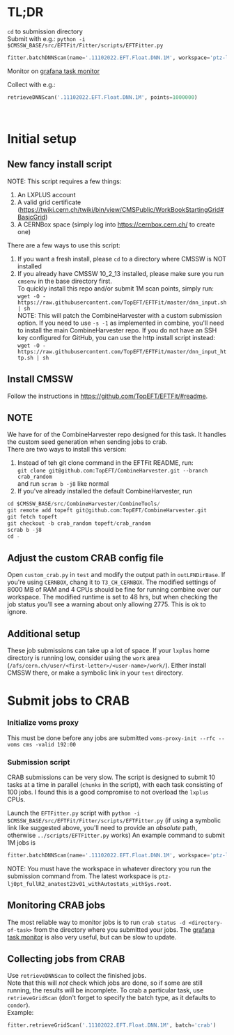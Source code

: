 # TL;DR
`cd` to submission directory<br>
Submit with e.g.:
`python -i $CMSSW_BASE/src/EFTFit/Fitter/scripts/EFTFitter.py`
```python
fitter.batchDNNScan(name='.11102022.EFT.Float.DNN.1M', workspace='ptz-lj0pt_fullR2_anatest23v01_withAutostats_withSys.root', points=100000)
```

Monitor on [grafana task monitor](https://monit-grafana.cern.ch/d/cmsTMGlobal/cms-tasks-monitoring-globalview?orgId=11)

Collect with e.g.:
```python
retrieveDNNScan('.11102022.EFT.Float.DNN.1M', points=1000000)
```
<br>

# Initial setup
## New fancy install script
NOTE: This script requires a few things:
1. An LXPLUS account
2. A valid grid certificate (https://twiki.cern.ch/twiki/bin/view/CMSPublic/WorkBookStartingGrid#BasicGrid)
3. A CERNBox space (simply log into https://cernbox.cern.ch/ to create one)

There are a few ways to use this script:
1. If you want a fresh install, please `cd` to a directory where CMSSW is NOT installed
2. If you already have CMSSW 10_2_13 installed, please make sure you run `cmsenv` in the base directory first.<br>
To quickly install this repo and/or submit 1M scan points, simply run:<br>
`wget -O - https://raw.githubusercontent.com/TopEFT/EFTFit/master/dnn_input.sh | sh`<br>
NOTE: This will patch the CombineHarvester with a custom submission option. If you need to use `-s -1` as implemented in combine, you'll need to install the main CombineHarvester repo.
If you do not have an SSH key configured for GitHub, you can use the http install script instead:<br>
`wget -O - https://raw.githubusercontent.com/TopEFT/EFTFit/master/dnn_input_http.sh | sh`<br>
## Install CMSSW
Follow the instructions in https://github.com/TopEFT/EFTFit/#readme.
## NOTE
We have for of the CombineHarvester repo designed for this task. It handles the custom seed generation when sending jobs to crab.<br>
There are two ways to install this version:
1. Instead of teh git clone command in the EFTFit README, run:<br>
`git clone git@github.com:TopEFT/CombineHarvester.git --branch crab_random`<br>
and run `scram b -j8` like normal
2. If you've already installed the default CombineHarvester, run
```python
cd $CMSSW_BASE/src/CombineHarvester/CombineTools/
git remote add topeft git@github.com:TopEFT/CombineHarvester.git
git fetch topeft
git checkout -b crab_random topeft/crab_random
scrab b -j8
cd -
```

## Adjust the custom CRAB config file
Open `custom_crab.py` in `test` and modify the output path in `outLFNDirBase`. If you're using `CERNBOX`, chang it to `T3_CH_CERNBOX`.
The modified settings of 8000 MB of RAM and 4 CPUs should be fine for running combine over our workspace.
The modified runtime is set to 48 hrs, but when checking the job status you'll see a warning about only allowing 2775. This is ok to ignore.

## Additional setup
These job submissions can take up a lot of space. If your `lxplus` home directory is running low, consider using the `work` area (`/afs/cern.ch/user/<first-letter>/<user-name>/work/`). Either install CMSSW there, or make a symbolic link in your `test` directory.

# Submit jobs to CRAB
### Initialize voms proxy
This must be done before any jobs are submitted
`voms-proxy-init --rfc --voms cms -valid 192:00`

### Submission script
CRAB submissions can be very slow. The script is designed to submit 10 tasks at a time in parallel (`chunks` in the script), with each task consisting of 100 jobs. I found this is a good compromise to not overload the `lxplus` CPUs.

Launch the `EFTFitter.py` script with `python -i $CMSSW_BASE/src/EFTFit/Fitter/scripts/EFTFitter.py` (if using a symbolic link like suggested above, you'll need to provide an _absolute_ path, otherwise `../scripts/EFTFitter.py` works)
An example command to submit 1M jobs is
```python
fitter.batchDNNScan(name='.11102022.EFT.Float.DNN.1M', workspace='ptz-lj0pt_fullR2_anatest23v01_withAutostats_withSys.root', points=1000000)
```
NOTE: You must have the workspace in whatever directory you run the submission command from. The latest workspace is `ptz-lj0pt_fullR2_anatest23v01_withAutostats_withSys.root`.

## Monitoring CRAB jobs
The most reliable way to monitor jobs is to run `crab status -d <directory-of-task>` from the directory where you submitted your jobs. The [grafana task monitor](https://monit-grafana.cern.ch/d/cmsTMGlobal/cms-tasks-monitoring-globalview?orgId=11) is also very useful, but can be slow to update.

## Collecting jobs from CRAB
Use `retrieveDNNScan` to collect the finished jobs.<br>
Note that this will _not_ check which jobs are done, so if some are still running, the results will be incomplete. To crab a particular task, use `retrieveGridScan` (don't forget to specify the batch type, as it defaults to `condor`).<br>
Example:
```python
fitter.retrieveGridScan('.11102022.EFT.Float.DNN.1M', batch='crab')
```
